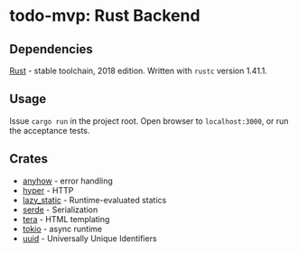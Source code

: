 # todo-mvp: Rust Backend

## Dependencies

[Rust](https://www.rust-lang.org/tools/install) - stable toolchain, 2018 edition.  Written with `rustc` version 1.41.1.

## Usage

Issue `cargo run` in the project root.  Open browser to `localhost:3000`, or run the acceptance tests.

## Crates

- [anyhow](https://github.com/dtolnay/anyhow) - error handling
- [hyper](https://hyper.rs/) - HTTP
- [lazy_static](https://github.com/rust-lang-nursery/lazy-static.rs) - Runtime-evaluated statics
- [serde](https://serde.rs/) - Serialization
- [tera](https://github.com/Keats/tera) - HTML templating
- [tokio](https://tokio.rs/) - async runtime
- [uuid](https://github.com/uuid-rs/uuid) - Universally Unique Identifiers
